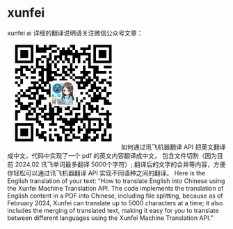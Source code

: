 # xunfei
xunfei ai 
详细的翻译说明请关注微信公众号文章：<img src= "https://github.com/networkdao/WeChat/blob/main/mashangzhuanxing.jpg">
如何通过讯飞机器翻译 API 把英文翻译成中文，代码中实现了一个 pdf 的英文内容翻译成中文， 包含文件切割（因为目前 2024.02 讯飞单词最多翻译 5000个字符）; 翻译后的文字的合并等内容，方便你轻松可以通过讯飞机器翻译  API 实现不同语种之间的翻译。 
Here is the English translation of your text: “How to translate English into Chinese using the Xunfei Machine Translation API. The code implements the translation of English content in a PDF into Chinese, including file splitting, because as of February 2024, Xunfei can translate up to 5000 characters at a time; it also includes the merging of translated text, making it easy for you to translate between different languages using the Xunfei Machine Translation API.”
